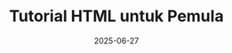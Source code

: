 ---
title: "Tutorial HTML untuk Pemula"
date: 2025-06-27
thumbnail: "/img/thumbnail/html-sqr.png"
description: "Belajar HTML dasar dari Nol. Pahami tag-tag esensial yang sering dipakai. Lalu buat sendiri websitemu dengan HTML. Selamat Belajar!"
layout: single-tutorial
---